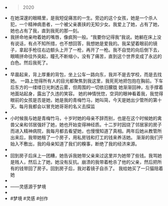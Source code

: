 - > 2020
- 在她深邃的眼睛里，是我短促痛苦的一生。旁边的这个女孩，她是一个杀人犯，一个精神病患者，一个被父亲裹挟的无知少女。我爱上了她，占有了她，她也占有了我，直到我死的那一刻。
- 我拼命地亲吻着她的嘴唇，像疯狗一般。“我要你记得我”我说。她躺在床上没有说话，有点不知所措，也不想回答，我想她是爱我的。我呆望着眼前的镜子，拿起手枪往右边额头上开了一枪，再开了一枪。我不自觉的向后倒下去，眼睛拼命往外突起，瞳孔不断缩小，没有了痛苦，直到这个世界变成了永远的白色。然后我死了。
-
- 早晨起来，背上厚重的背包，坐上公车一路向东，我并不是去学校，而是去找她。
  一路上觉得所有人的目光都聚焦到我这里，我死死地把包抱在胸前。下车后东方的一缕缕日光刺透云雾，但周围的一切依旧朦胧
  她渐渐回神，左手撑着地面站起身，露出了久违的笑容。
  她的神情恍惚，空洞的眼神看着我，我觉得眼前的女孩是否是她，她是我的青梅竹马，她叫简，今天是她出少管所的第十天。每月我都会以冒充她哥哥的名义去探监
-
- 小时候我与她是青梅竹马，十岁时她的母亲不辞而别，也是在这个时候她的禽兽父亲和邻居强奸了她，她也开始变得神经质。十二岁时因烧了邻居家的房子而进入精神病院，我每月都去看望她，也慢慢知道了真相。两年后她从教管所出来后，我带她租了一个房子，用私房钱和打工的钱来养活她。
  渐渐的我们开始入不敷出，我的母亲知道了我们的糗事，断绝了我的经济来源。
-
- 回到房子后床上一团糟，她告诉我她带父亲来过这里并为她带了些钱。我骂她是贱人，然后上了她，她没有反抗。崩溃的我带着枪杀了他的父亲，然后把所有的钱带回了房子。回到房子后，我对着镜子自杀了。
  我给她买了一只猫陪着她
-
- ——灵感源于梦境
-
- #梦境 #灵感 #创作